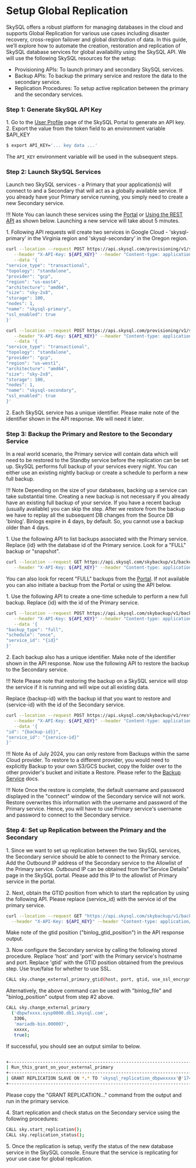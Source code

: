 # Setup Global Replication
SkySQL offers a robust platform for managing databases in the cloud and supports Global Replication for various use cases including disaster recovery, cross-region failover and global distribution of data. In this guide, we’ll explore how to automate the creation, restoration and replication of SkySQL database services for global availability using the SkySQL API. We will use the following SkySQL resources for the setup:

- Provisioning APIs: To launch primary and secondary SkySQL services.
- Backup APIs: To backup the primary service and restore the data to the secondary service.
- Replication Procedures: To setup active replication between the primary and the secondary services.

### **Step 1: Generate SkySQL API Key**
1\. Go to the [User Profile](https://app.skysql.com/user-profile/api-keys/) page of the SkySQL Portal to generate an API key.
2\. Export the value from the token field to an environment variable $API_KEY

   ```bash
   $ export API_KEY='... key data ...'
   ```
    
The `API_KEY` environment variable will be used in the subsequent steps.

### **Step 2: Launch SkySQL Services**
Launch two SkySQL services - a Primary that your application(s) will connect to and a Secondary that will act as a globally available service. If you already have your Primary service running, you simply need to create a new Secondary service. 

!!! Note
    You can launch these services using the [Portal](https://app.skysql.com) or [Using the REST API](./Launch%20DB%20using%20the%20REST%20API) as shown below. Launching a new service will take about 5 minutes. 

1\. Following API requests will create two services in Google Cloud - 'skysql-primary' in the Virginia region and 'skysql-secondary' in the Oregon region. 

```bash
curl --location --request POST https://api.skysql.com/provisioning/v1/services \
   --header "X-API-Key: ${API_KEY}" --header "Content-type: application/json" \
   --data '{
"service_type": "transactional",
"topology": "standalone",
"provider": "gcp",
"region": "us-east4",
"architecture": "amd64",
"size": "sky-2x8",
"storage": 100,
"nodes": 1,
"name": "skysql-primary",
"ssl_enabled": true
}'
```

```bash
curl --location --request POST https://api.skysql.com/provisioning/v1/services \
   --header "X-API-Key: ${API_KEY}" --header "Content-type: application/json" \
   --data '{
"service_type": "transactional",
"topology": "standalone",
"provider": "gcp",
"region": "us-west1",
"architecture": "amd64",
"size": "sky-2x8",
"storage": 100,
"nodes": 1,
"name": "skysql-secondary",
"ssl_enabled": true
}'
```

2\. Each SkySQL service has a unique identifier. Please make note of the identifier shown in the API response. We will need it later.

### **Step 3: Backup the Primary and Restore to the Secondary Service**
In a real world scenario, the Primary service will contain data which will need to be restored to the Standby service before the replication can be set up. SkySQL performs full backup of your services every night. You can either use an existing nightly backup or create a schedule to perform a new full backup.

!!! Note
    Depending on the size of your databases, backing up a service can take substantial time. Creating a new backup is not necessary if you already have an existing full backup of your service. If you have a recent backup (usually available) you can skip the step. After we restore from the backup we have to replay all the subsequent DB changes from the Source DB 'binlog'. Binlogs expire in 4 days, by default. So, you cannot use a backup older than 4 days. 

1\. Use the following API to list backups associated with the Primary service. Replace {id} with the database id of the Primary service. Look for a "FULL" backup or "snapshot". 

   ```bash
   curl --location --request GET https://api.skysql.com/skybackup/v1/backups?service_id={id} \
      --header "X-API-Key: ${API_KEY}" --header "Content-type: application/json"
   ```

You can also look for recent "FULL" backups from the [Portal](https://app.skysql.com/backups/service-backups). If not available you can also initiate a backup from the Portal or using the API below. 

1\. Use the following API to create a one-time schedule to perform a new full backup. Replace {id} with the id of the Primary service.

   ```bash
   curl --location --request POST https://api.skysql.com/skybackup/v1/backups/schedules \
      --header "X-API-Key: ${API_KEY}" --header "Content-type: application/json" \
      --data '{
   "backup_type": "full",
   "schedule": "once",
   "service_id": "{id}"
   }'
   ```

2\. Each backup also has a unique identifier. Make note of the identifier shown in the API response. Now use the following API to restore the backup to the Secondary service. 

!!! Note
      Please note that restoring the backup on a SkySQL service will stop the service if it is running and will wipe out all existing data. 

Replace {backup-id} with the backup id that you want to restore and {service-id} with the id of the Secondary service.

   ```bash
   curl --location --request POST https://api.skysql.com/skybackup/v1/restores \
      --header "X-API-Key: ${API_KEY}" --header "Content-type: application/json" \
      --data '{
   "id": "{backup-id}}",
   "service_id": "{service-id}"
   }'
   ```

!!! Note
      As of July 2024, you can only restore from Backups within the same Cloud provider. To restore to a different provider, you would need to explicitly Backup to your own S3/GCS bucket, copy the folder over to the other provider's bucket and initiate a Restore. Please refer to the [Backup Service](../Backup%20and%20Restore/README.md) docs.

!!! Note
      Once the restore is complete, the default username and password displayed in the "connect" window of the Secondary service will not work. Restore overwrites this information with the username and password of the Primary service. Hence, you will have to use Primary service's username and password to connect to the Secondary service.

### **Step 4: Set up Replication between the Primary and the Secondary**
1\. Since we want to set up replication between the two SkySQL services, the Secondary service should be able to connect to the Primary service. Add the Outbound IP address of the Secondary service to the Allowlist of the Primary service. Outbound IP can be obtained from the"Service Details" page in the SkySQL portal. Please add this IP to the allowlist of Primary service in the portal.

2\. Next, obtain the GTID position from which to start the replication by using the following API. Please replace {service_id} with the service id of the primary service.
```bash
curl --location --request GET "https://api.skysql.com/skybackup/v1/backups?service_id={service_id}" \
  --header "X-API-Key: ${API_KEY}" --header "Content-type: application/json" | jq
```
Make  note of the gtid position ("binlog_gtid_position") in the API response output. 

3\. Now configure the Secondary service by calling the following stored procedure. Replace 'host' and 'port' with the Primary service's hostname and port. Replace 'gtid' with the GTID position obtained from the previous step. Use true/false for whether to use SSL.

```bash
CALL sky.change_external_primary_gtid(host, port, gtid, use_ssl_encryption);
```
Alternatively, the above command can be used with "binlog_file" and "binlog_position" output from step #2 above. 

```bash
CALL sky.change_external_primary
  ('dbpwfxxxx.sysp0000.db1.skysql.com',
   3306,
   'mariadb-bin.000007',
   xxxxx,
   true);
```


If successful, you should see an output similar to below. 

```bash

+-----------------------------------------------------------------------------------------------------------------------------------------+
| Run_this_grant_on_your_external_primary                                                                                                 |
+-----------------------------------------------------------------------------------------------------------------------------------------+
| GRANT REPLICATION SLAVE ON *.* TO 'skysql_replication_dbpwxxxxx'@'174.x.x.x' IDENTIFIED BY 'xxxxxxxxxx'; |
+-----------------------------------------------------------------------------------------------------------------------------------------+
```

Please copy the "GRANT REPLICATION..." command from the output and run in the primary service. 

4\. Start replication and check status on the Secondary service using the following procedures:

```bash
CALL sky.start_replication();
CALL sky.replication_status();
```

5\. Once the replication is setup, verify the status of the new database service in the SkySQL console. Ensure that the service is replicating for your use case for global replication.

